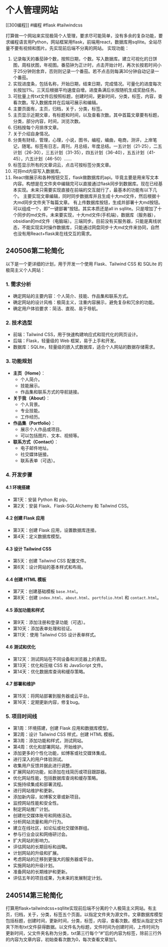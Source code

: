 # 个人管理网站
[[300编程]]
#编程 #flask #tailwindcss

打算做一个网站来实现极简个人管理，要求尽可能简单，没有多余的复杂功能，要求编程语言用Python，网站框架用flask，前端用react，数据库用sqllite。全站尽量不要有视频和图片。先实现前后端不分离的网站。
实现功能：

1. 记录每天的番茄钟个数，按照日期，个数。写入数据库。建立可视化的日饼图，周柱状图，年视图。番茄钟为正计时，点击开始计时，再次长按若时间小于25分钟则舍弃，否则则记录一个番茄。若不点击则每满30分钟自动记录一个番茄。
2. 实现进度条，包括名称，开始日期，结束日期，完成情况。可量化的进度每次长按加1%。三天后根据平均速度自增。进度条满后长按随机生成奖励任务。
3. 可批量上传txt文件后按照标题，创建时间，更新时间，分类，标签，内容，查看次数。写入数据库并在后端可展示和编辑。
4. 主要页面有，主页，归档，关于，分类，标签。
5. 主页显示近期文章，有标题和时间，以及查看次数。其中首篇文章要有标题，分类，部分内容，时间，浏览次数。
6. 归档按每个月排序文章。
7. 关于介绍自身情况。
8. 分类有财经，管理，心理，小说，图书，编程，编曲，电商，测评，上岸笔记，随笔。标签有日志，周刊，月总结，年度总结。一五计划（21-25），二五计划（26-30），三五计划（31-35），四五计划（36-40），五五计划（41-45），六五计划（46-50）……
9. 标签显示所有的文章词云，点击可按标签分类文章。
10. 可将md内容写入数据库。
10. React做展示和各种按钮交互，flask做数据库的api。毕竟主要是用来写文本内容。构想是在文件夹中编辑完可以直接通过flask同步到数据库。现在已经基本实现。未来只需要实现直接在前端的交互就行了，最基本的功能有以下几个。
    主要实现文章编辑，同时同步数据库并且生成十大md文件，然后根据十大md同步文件夹下每篇文章。
    有上传数据库按钮，生成并部署十大md按钮。可以组成一个，即”一键部署“按钮。其实本质还是all in sqllite。只是增加了十个同步的md文件。未来要实现，十大md文件(手机端)，数据库（服务器），obsidian的md文件（电脑端）。三端同步。目前没有买服务器，只能是离线状态，不能实现实时操作数据库，只能通过网盘同步十大md文件来协同，自然也没有用React+flask来在线交互的需求。

  

## 240506第二轮简化

以下是一个更详细的计划，用于开发一个使用 Flask、Tailwind CSS 和 SQLite 的极简主义个人网站：

### 1. 需求分析

- 确定网站的主要内容：个人简介、技能、作品集和联系方式。
- 确定网站的设计风格：极简主义，注重内容展示，避免复杂和冗余的功能。
- 确定用户体验要求：简洁、直观、易于导航。

### 2. 技术选型

- 前端：Tailwind CSS，用于快速构建响应式和现代化的网页设计。
- 后端：Flask，轻量级的 Web 框架，易于上手和开发。
- 数据库：SQLite，轻量级的嵌入式数据库，适合个人网站的数据存储需求。

### 3. 功能规划

- **主页（Home）**：
  - 个人简介。
  - 技能展示。
  - 作品集和联系方式的导航链接。
- **关于我（About）**：
  - 个人背景。
  - 专业技能。
  - 工作经历。
- **作品集（Portfolio）**：
  - 展示个人作品或项目。
  - 可以包括图片、文本、视频等。
- **联系方式（Contact）**：
  - 电子邮件地址。
  - 社交媒体链接。
  - 联系表单（可选）。

### 4. 开发步骤

#### 4.1 环境搭建

- 第1天：安装 Python 和 pip。
- 第2天：安装 Flask、Flask-SQLAlchemy 和 Tailwind CSS。

#### 4.2 创建 Flask 应用

- 第3天：创建 Flask 应用，设置数据库连接。
- 第4天：定义数据库模型。

#### 4.3 设计 Tailwind CSS

- 第5天：创建 Tailwind CSS 配置文件。
- 第6天：设计网站的基本样式和布局。

#### 4.4 创建 HTML 模板

- 第7天：创建基础模板 `base.html`。
- 第8天：创建 `index.html`、`about.html`、`portfolio.html` 和 `contact.html`。

#### 4.5 添加功能和样式

- 第9天：添加注册和登录功能（可选）。
- 第10天：添加表单处理和验证。
- 第11天：使用 Tailwind CSS 设计表单样式。

#### 4.6 测试和优化

- 第12天：测试网站在不同设备和浏览器上的表现。
- 第13天：优化和压缩 CSS 和 JavaScript 文件。
- 第14天：优化数据库查询和缓存策略。

#### 4.7 部署和维护

- 第15天：将网站部署到服务器或云平台。
- 第16天：定期更新内容，修复bug。

### 5. 项目时间线

- 第1周：环境搭建，创建 Flask 应用和数据库模型。
- 第2周：设计 Tailwind CSS 样式，创建 HTML 模板。
- 第3周：添加功能和样式，测试网站。
- 第4周：优化和部署网站，开始维护。
- 添加更多的个性化功能，如博客或社交媒体集成。
- 进行深入的用户体验测试。
- 收集用户反馈并据此进行调整。
- 扩展网站的功能，如添加在线简历或项目跟踪器。
- 优化网站性能，包括数据库查询和缓存策略。
- 实施持续集成和部署流程。
- 进行网站维护和更新。
- 添加新内容，如博客文章或新项目。
- 监控网站性能和安全性。
- 制定网站推广计划。
- 创建社交媒体账号和网络活动。
- 分析网站流量和用户行为。
- 建立在线社区，如论坛或社交媒体群组。
- 参与行业会议和网络研讨会。
- 扩大网站的影响力。
- 评估网站的长期目标和战略。
- 计划网站的升级和扩展。
- 考虑网站的迁移到更强大的服务器或平台。
- 实施网站的升级计划。
- 准备网站的长期维护和更新。
- 评估五年的项目成果，为未来的发展制定计划。

## 240514第三轮简化

打算用flask+tailwindcss+sqllite实现前后端不分离的个人极简主义网站。有主页，归档，关于，分类，标签五个页面。以指定文件夹为源文件。文章数据库模型包括标题，创建时间，更新时间，分类，标签，内容，查看次数。模型从指定文件夹下所有txt文件获得数据。以文件名为标题，文件时间为创建时间，上传时间为更新时间，父文件夹名称为分类，txt第三行每个“#”后的内容为标签，除前三行外的内容为文章内容，初始查看次数为0，每次查看文章加1。

